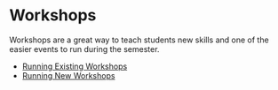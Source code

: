 # Workshops

Workshops are a great way to teach students new skills and one of the easier events to run during the semester.

- [Running Existing Workshops](existing-workshops.md)
- [Running New Workshops](new-workshops.md)
